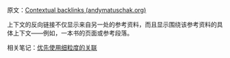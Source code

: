 原文：[Contextual backlinks (andymatuschak.org)](https://notes.andymatuschak.org/z3RzQhmjeRxXVAAy81aUSKARwJL8dikdJG4VG)

上下文的反向链接不仅显示来自另一处的参考资料，而且显示围绕该参考资料的具体上下文——例如，一本书的页面或参考段落。

相关笔记：[优先使用细粒度的关联](https://notes.andymatuschak.org/z68tVM68dEAuH4acs7HY6K76tTVzBdoBGKMZB)
